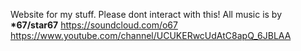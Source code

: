 Website for my stuff. Please dont interact with this! 
All music is by <b>*67/star67</b> 
https://soundcloud.com/o67 
https://www.youtube.com/channel/UCUKERwcUdAtC8apQ_6JBLAA
